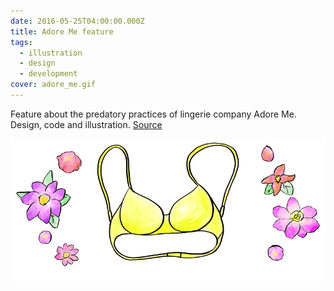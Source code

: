 ```yaml
---
date: 2016-05-25T04:00:00.000Z
title: Adore Me feature
tags:
  - illustration
  - design
  - development
cover: adore_me.gif
---
```

Feature about the predatory practices of lingerie company Adore Me. Design, code and illustration. [Source](https://www.bloomberg.com/features/2016-adore-me/)

![bra](demon-bra2.gif "bra")